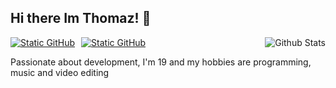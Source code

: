 ## Hi there Im Thomaz! 👋
<img align='right' src="https://github-readme-stats.vercel.app/api?username=DevThomaz&theme=dark&hide_border=false&include_all_commits=true" alt="Github Stats">
<div style="display: flex; gap: 10px; align-items: center;">
  <a href="mailto:contatoguilhermethomaz@gmail.com"><img src="https://img.shields.io/badge/Gmail-D14836?style=for-the-badge&logo=gmail&logoColor=white" alt="Static GitHub"></a>
<a href="https://www.linkedin.com/in/carlos-guilherme-thomaz/"><img src="https://img.shields.io/badge/LinkedIn-0077B5?style=for-the-badge&logo=linkedin&logoColor=white" alt="Static GitHub"></a>
</div>

<p>Passionate about development, I'm 19 and my hobbies are programming, music and video editing</p>
